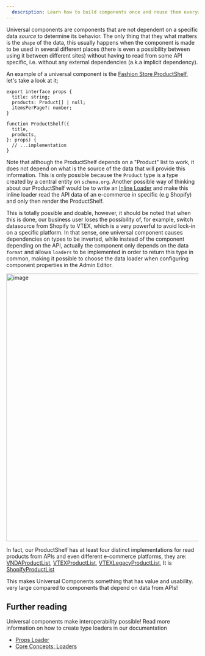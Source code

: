 ```yaml
---
  description: Learn how to build components once and reuse them everywhere
---
```


Universal components are components that are not dependent on a specific data
_source_ to determine its behavior. The only thing that they what matters is the
`shape` of the data, this usually happens when the component is made to be used
in several different places (there is even a possibility between using it
between different sites) without having to read from some API specific, i.e.
without any external dependencies (a.k.a implicit dependency).

An example of a universal component is the
[Fashion Store ProductShelf](https://github.com/deco-sites/fashion/blob/main/components/product/ProductShelf.tsx#L15),
let's take a look at it;

```tsx
export interface props {
  title: string;
  products: Product[] | null;
  itemsPerPage?: number;
}

function ProductShelf({
  title,
  products,
}: props) {
  // ...implementation
}
```

Note that although the ProductShelf depends on a "Product" list to work, it does
not depend on what is the source of the data that will provide this information.
This is only possible because the `Product` type is a type created by a central
entity on `schema.org`. Another possible way of thinking about our ProductShelf
would be to write an [Inline Loader](/docs/en/tutorials/data-fetching) and make
this inline loader read the API data of an e-commerce in specific (e.g Shopify)
and only then render the ProductShelf.

This is totally possible and doable, however, it should be noted that when this
is done, our business user loses the possibility of, for example, switch
datasource from Shopify to VTEX, which is a very powerful to avoid lock-in on a
specific platform. In that sense, one universal component causes dependencies on
types to be inverted, while instead of the component depending on the API,
actually the component only depends on the data `format` and allows `loaders` to
be implemented in order to return this type in common, making it possible to
choose the data loader when configuring component properties in the Admin
Editor.

<img width="699" alt="image" src="https://user-images.githubusercontent.com/5839364/230793613-5671c042-99ef-469e-be5c-6503be3b6889.png">

In fact, our ProductShelf has at least four distinct implementations for read
products from APIs and even different e-commerce platforms, they are:
[VNDAProductList](https://github.com/deco-sites/std/blob/c99ccad64e350b4e4775f98232394486e18b4715/functions/vndaProductList.ts#L1),
[VTEXProductList](https://github.com/deco-sites/std/blob/c99ccad64e350b4e4775f98232394486e18b4715/functions/vtexProductList.ts#L1),
[VTEXLegacyProductList](https://github.com/deco-sites/std/blob/c99ccad64e350b4e4775f98232394486e18b4715/functions/vtexLegacyProductList.ts#L1),
It is
[ShopifyProductList](https://github.com/deco-sites/std/blob/c99ccad64e350b4e4775f98232394486e18b4715/functions/shopifyProductList.ts#L1)

This makes Universal Components something that has value and usability. very
large compared to components that depend on data from APIs!

## Further reading

Universal components make interoperability possible! Read more information on
how to create type loaders in our documentation

- [Props Loader](/docs/en/tutorials/props-loader)
- [Core Concepts: Loaders](/docs/en/concepts/loader)
